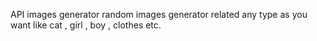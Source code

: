 
API images generator
random images generator related any type as you want like cat , girl , boy , clothes etc.
